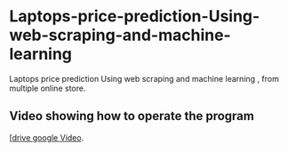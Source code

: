 # Laptops-price-prediction-Using-web-scraping-and-machine-learning
Laptops price prediction Using web scraping and machine learning , from multiple online store.
## Video showing how to operate the program

[[drive google Video](https://pages.github.com/](https://drive.google.com/file/d/1JZVTEV8W0AHkFSK4C8n57Yxz8d5NmXN3/view?usp=sharing)).
